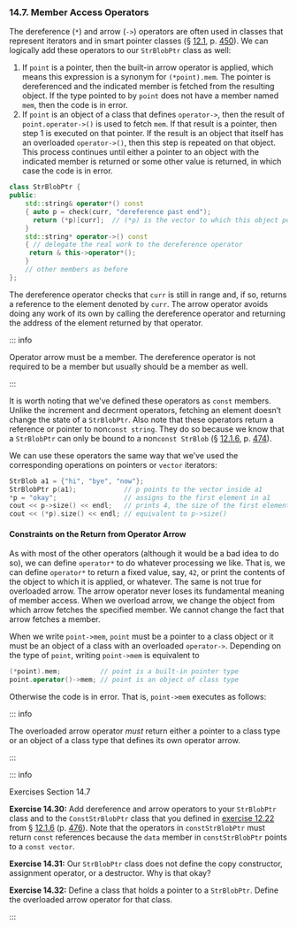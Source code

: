 <h3 id="filepos3645985">14.7. Member Access Operators</h3>
<p>The dereference (<code>*</code>) and arrow (<code>-&gt;</code>) operators are often used in classes that represent iterators and in smart pointer classes (§ <a href="114-12.1._dynamic_memory_and_smart_pointers.html#filepos2904799">12.1</a>, p. <a href="114-12.1._dynamic_memory_and_smart_pointers.html#filepos2904799">450</a>). We can logically add these operators to our <code>StrBlobPtr</code> class as well:</p><ol><li>If <code>point</code> is a pointer, then the built-in arrow operator is applied, which means this expression is a synonym for <code>(*point).mem</code>. The pointer is dereferenced and the indicated member is fetched from the resulting object. If the type pointed to by <code>point</code> does not have a member named <code>mem</code>, then the code is in error.</li><li>If <code>point</code> is an object of a class that defines <code>operator-&gt;</code>, then the result of <code>point.operator-&gt;()</code> is used to fetch <code>mem</code>. If that result is a pointer, then step 1 is executed on that pointer. If the result is an object that itself has an overloaded <code>operator-&gt;()</code>, then this step is repeated on that object. This process continues until either a pointer to an object with the indicated member is returned or some other value is returned, in which case the code is in error.</li></ol>

```c++
class StrBlobPtr {
public:
    std::string& operator*() const
    { auto p = check(curr, "dereference past end");
      return (*p)[curr];  // (*p) is the vector to which this object points
    }
    std::string* operator->() const
    { // delegate the real work to the dereference operator
     return & this->operator*();
    }
    // other members as before
};
```

<p>The dereference operator checks that <code>curr</code> is still in range and, if so, returns a reference to the element denoted by <code>curr</code>. The arrow operator avoids doing any work of its own by calling the dereference operator and returning the address of the element returned by that operator.</p>

::: info
<p>Operator arrow must be a member. The dereference operator is not required to be a member but usually should be a member as well.</p>
:::

<p>It is worth noting that we’ve defined these operators as <code>const</code> members. Unlike the increment and decrment operators, fetching an element doesn’t change the state of a <code>StrBlobPtr</code>. Also note that these operators return a reference or pointer to non<code>const string</code>. They do so because we know that a <code>StrBlobPtr</code> can only be bound to a non<code>const StrBlob</code> (§ <a href="114-12.1._dynamic_memory_and_smart_pointers.html#filepos3062321">12.1.6</a>, p. <a href="114-12.1._dynamic_memory_and_smart_pointers.html#filepos3062321">474</a>).</p>
<p>We can use these operators the same way that we’ve used the corresponding operations on pointers or <code>vector</code> iterators:</p>

```c++
StrBlob a1 = {"hi", "bye", "now"};
StrBlobPtr p(a1);            // p points to the vector inside a1
*p = "okay";                 // assigns to the first element in a1
cout << p->size() << endl;   // prints 4, the size of the first element in a1
cout << (*p).size() << endl; // equivalent to p->size()
```

<h4>Constraints on the Return from Operator Arrow</h4>
<p>As with most of the other operators (although it would be a bad idea to do so), we can define <code>operator*</code> to do whatever processing we like. That is, we can define <code>operator*</code> to return a fixed value, say, <code>42</code>, or print the contents of the object to which it is applied, or whatever. The same is not true for overloaded arrow. The arrow operator never loses its fundamental meaning of member access. When we overload arrow, we change the object from which arrow fetches the specified member. We cannot change the fact that arrow fetches a member.</p>
<p>When we write <code>point-&gt;mem</code>, <code>point</code> must be a pointer to a class object or it must be an object of a class with an overloaded <code>operator-&gt;</code>. Depending on the type of <code>point</code>, writing <code>point-&gt;mem</code> is equivalent to</p>

```c++
(*point).mem;          // point is a built-in pointer type
point.operator()->mem; // point is an object of class type
```

<p>Otherwise the code is in error. That is, <code>point-&gt;mem</code> executes as follows:</p>

::: info
<p>The overloaded arrow operator <em>must</em> return either a pointer to a class type or an object of a class type that defines its own operator arrow.</p>
:::

::: info
<p>Exercises Section 14.7</p>
<p><strong>Exercise 14.30:</strong> Add dereference and arrow operators to your <code>StrBlobPtr</code> class and to the <code>ConstStrBlobPtr</code> class that you defined in <a href="114-12.1._dynamic_memory_and_smart_pointers.html#filepos3086152">exercise 12.22</a> from § <a href="114-12.1._dynamic_memory_and_smart_pointers.html#filepos3062321">12.1.6</a> (p. <a href="114-12.1._dynamic_memory_and_smart_pointers.html#filepos3062321">476</a>). Note that the operators in <code>constStrBlobPtr</code> must return <code>const</code> references because the <code>data</code> member in <code>constStrBlobPtr</code> points to a <code>const vector</code>.</p>
<p><strong>Exercise 14.31:</strong> Our <code>StrBlobPtr</code> class does not define the copy constructor, assignment operator, or a destructor. Why is that okay?</p>
<p><strong>Exercise 14.32:</strong> Define a class that holds a pointer to a <code>StrBlobPtr</code>. Define the overloaded arrow operator for that class.</p>
:::
